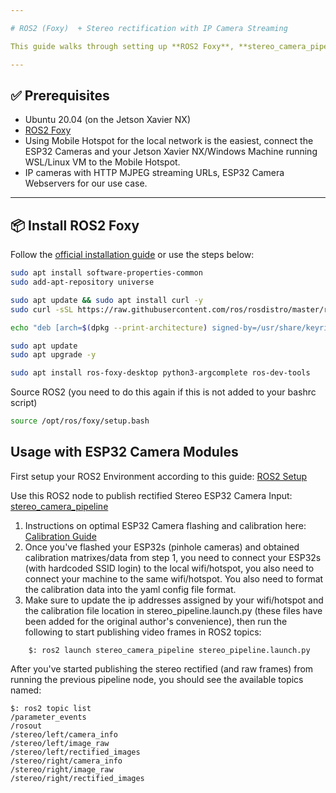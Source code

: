 ```yaml
---

# ROS2 (Foxy)  + Stereo rectification with IP Camera Streaming

This guide walks through setting up **ROS2 Foxy**, **stereo_camera_pipeline ROS2 Package**, and using **ESP32 cameras** for monocular and stereo SLAM.

---
```


## ✅ Prerequisites

* Ubuntu 20.04 (on the Jetson Xavier NX)
* [ROS2 Foxy](https://docs.ros.org/en/foxy/Installation/Ubuntu-Install-Debians.html)
* Using Mobile Hotspot for the local network is the easiest, connect the ESP32 Cameras and your Jetson Xavier NX/Windows Machine running WSL/Linux VM to the Mobile Hotspot. 
* IP cameras with HTTP MJPEG streaming URLs, ESP32 Camera Webservers for our use case.

---

## 📦 Install ROS2 Foxy

Follow the [official installation guide](https://docs.ros.org/en/foxy/Installation/Ubuntu-Install-Debians.html) or use the steps below:

```bash
sudo apt install software-properties-common
sudo add-apt-repository universe

sudo apt update && sudo apt install curl -y
sudo curl -sSL https://raw.githubusercontent.com/ros/rosdistro/master/ros.key -o /usr/share/keyrings/ros-archive-keyring.gpg

echo "deb [arch=$(dpkg --print-architecture) signed-by=/usr/share/keyrings/ros-archive-keyring.gpg] http://packages.ros.org/ros2/ubuntu $(. /etc/os-release && echo $UBUNTU_CODENAME) main" | sudo tee /etc/apt/sources.list.d/ros2.list > /dev/null

sudo apt update
sudo apt upgrade -y

sudo apt install ros-foxy-desktop python3-argcomplete ros-dev-tools
```

Source ROS2 (you need to do this again if this is not added to your bashrc script)

```bash
source /opt/ros/foxy/setup.bash
```

## Usage with ESP32 Camera Modules
First setup your ROS2 Environment according to this guide: [ROS2 Setup](https://github.com/NAIRBS/ORBSLAM3-Ubuntu-20.04/tree/main/Rectification%20Node%20Setup)

Use this ROS2 node to publish rectified Stereo ESP32 Camera Input: [stereo_camera_pipeline](https://github.com/Shye0930/stereo_camera_pipeline)
1. Instructions on optimal ESP32 Camera flashing and calibration here: [Calibration Guide](https://github.com/NAIRBS/ORBSLAM3-Ubuntu-20.04/tree/main/ESP32%20Calibration%20Setup)
2. Once you've flashed your ESP32s (pinhole cameras) and obtained calibration matrixes/data from step 1, you need to connect your ESP32s (with hardcoded SSID login) to the local wifi/hotspot, you also need to connect your machine to the same wifi/hotspot. You also need to format the calibration data into the yaml config file format.
3. Make sure to update the ip addresses assigned by your wifi/hotspot and the calibration file location in stereo_pipeline.launch.py (these files have been added for the original author's convenience), then run the following to start publishing video frames in ROS2 topics:
```
    $: ros2 launch stereo_camera_pipeline stereo_pipeline.launch.py
```
After you've started publishing the stereo rectified (and raw frames) from running the previous pipeline node, you should see the available topics named:
```
$: ros2 topic list
/parameter_events
/rosout
/stereo/left/camera_info
/stereo/left/image_raw
/stereo/left/rectified_images
/stereo/right/camera_info
/stereo/right/image_raw
/stereo/right/rectified_images
```
